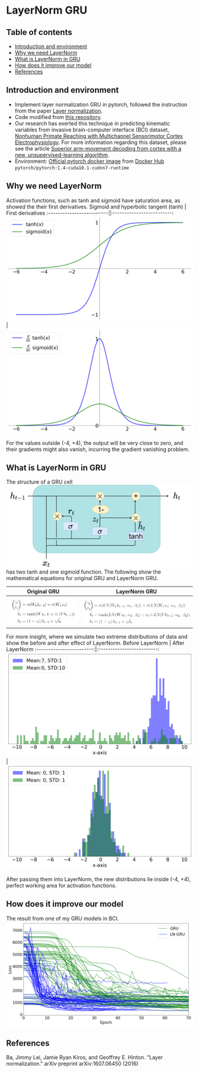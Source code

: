 # LayerNorm GRU 
## Table of contents
- [Introduction and environment](#Introduction-and-environment) <br>
- [Why we need LayerNorm](#Why-we-need-LayerNorm) <br>
- [What is LayerNorm in GRU](#What-is-LayerNorm-in-GRU) <br>
- [How does it improve our model](#How-does-it-improve-our-model) <br>
- [References](#References) <br>

## Introduction and environment
* Implement layer normalization GRU in pytorch, followed the instruction from the paper [Layer normalization](https://arxiv.org/abs/1607.06450).
* Code modified from [this repository](https://github.com/seba-1511/lstms.pth/blob/master/lstms/lstm.py).
* Our research has exerted this technique in predicting kinematic variables from invasive brain-computer interface (BCI) dataset, [Nonhuman Primate Reaching with Multichannel Sensorimotor Cortex Electrophysiology](https://zenodo.org/record/583331). For more information regarding this dataset, please see the article [Superior arm-movement decoding from cortex with a new, unsupervised-learning algorithm](https://iopscience.iop.org/article/10.1088/1741-2552/aa9e95/meta).
* Environment: [Official pytorch docker image](https://hub.docker.com/r/pytorch/pytorch/tags) from [Docker Hub](https://hub.docker.com/) ```pytorch/pytorch:1.4-cuda10.1-cudnn7-runtime```

## Why we need LayerNorm
Activation functions, such as tanh and sigmoid have saturation area, as showed the their first derivatives.
Sigmoid and hyperbolic tangent (tanh) | First derivatives
:-------------------------:|:-------------------------:
![](/Figures/sigmoid_and_tanh.png)  | ![](/Figures/derivative_sigmoid_and_tanh.png)

For the values outside (-4, +4), the output will be very close to zero, and their gradients might also vanish, incurring the gradient vanishing problem.  

## What is LayerNorm in GRU
The structure of a GRU cell ![](/Figures/GRU_cell.png) has two tanh and one sigmoid function. 
The following show the mathematical equations for original GRU and LayerNorm GRU.

Original GRU              | LayerNorm GRU
:------------------------:|:-------------------------:
![](/Figures/GRU_eq.png)  | ![](/Figures/LN-GRU_eq.png)

For more insight, where we simulate two extreme distributions of data and show the before and after effect of LayerNorm.
Before LayerNorm          | After LayerNorm
:------------------------:|:-------------------------:
![](/Figures/activation_histogram_before.png)  | ![](/Figures/activation_histogram_after.png)

After passing them into LayerNorm, the new distributions lie inside (-4, +4), perfect working area for activation functions.

## How does it improve our model
The result from one of my GRU models in BCI.
![](/Figures/loss_to_epoch.png)

## References
Ba, Jimmy Lei, Jamie Ryan Kiros, and Geoffrey E. Hinton. "Layer normalization." arXiv preprint arXiv:1607.06450 (2016)